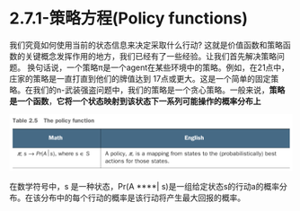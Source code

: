 # 2.7.1-策略方程\(Policy functions\)

我们究竟如何使用当前的状态信息来决定采取什么行动? 这就是价值函数和策略函数的关键概念发挥作用的地方，我们已经有了一些经验。让我们首先解决策略问题。 换句话说，一个策略π是一个agent在某些环境中的策略。例如，在21点中，庄家的策略是一直打直到他们的牌值达到 17点或更大。这是一个简单的固定策略。在我们的n-武装强盗问题中，我们的策略是一个贪心策略。一般来说，**策略是一个函数**，**它将一个状态映射到该状态下一系列可能操作的概率分布上**

![&#x8868;2.5](../../.gitbook/assets/image%20%2863%29.png)

在数学符号中，s 是一种状态，Pr\(A ****\| s\)是一组给定状态s的行动a的概率分布。在该分布中的每个行动的概率是该行动将产生最大回报的概率。

